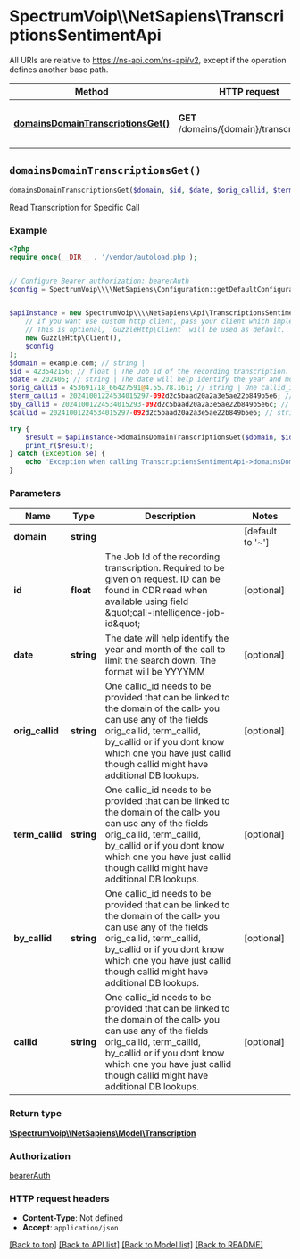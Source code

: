 # SpectrumVoip\\\\NetSapiens\TranscriptionsSentimentApi

All URIs are relative to https://ns-api.com/ns-api/v2, except if the operation defines another base path.

| Method | HTTP request | Description |
| ------------- | ------------- | ------------- |
| [**domainsDomainTranscriptionsGet()**](TranscriptionsSentimentApi.md#domainsDomainTranscriptionsGet) | **GET** /domains/{domain}/transcriptions | Read Transcription for Specific Call |


## `domainsDomainTranscriptionsGet()`

```php
domainsDomainTranscriptionsGet($domain, $id, $date, $orig_callid, $term_callid, $by_callid, $callid): \SpectrumVoip\\\\NetSapiens\Model\Transcription
```

Read Transcription for Specific Call



### Example

```php
<?php
require_once(__DIR__ . '/vendor/autoload.php');


// Configure Bearer authorization: bearerAuth
$config = SpectrumVoip\\\\NetSapiens\Configuration::getDefaultConfiguration()->setAccessToken('YOUR_ACCESS_TOKEN');


$apiInstance = new SpectrumVoip\\\\NetSapiens\Api\TranscriptionsSentimentApi(
    // If you want use custom http client, pass your client which implements `GuzzleHttp\ClientInterface`.
    // This is optional, `GuzzleHttp\Client` will be used as default.
    new GuzzleHttp\Client(),
    $config
);
$domain = example.com; // string | 
$id = 423542156; // float | The Job Id of the recording transcription. Required to be given on request. ID can be found in CDR read when available using field \"call-intelligence-job-id\"
$date = 202405; // string | The date will help identify the year and month of the call to limit the search down. The format will be YYYYMM
$orig_callid = 453691718_66427591@4.55.78.161; // string | One callid_id needs to be provided that can be linked to the domain of the call> you can use any of the fields orig_callid, term_callid, by_callid or if you dont know which one you have just callid though callid might have additional DB lookups.
$term_callid = 20241001224534015297-092d2c5baad20a2a3e5ae22b849b5e6; // string | One callid_id needs to be provided that can be linked to the domain of the call> you can use any of the fields orig_callid, term_callid, by_callid or if you dont know which one you have just callid though callid might have additional DB lookups.
$by_callid = 20241001224534015293-092d2c5baad20a2a3e5ae22b849b5e6c; // string | One callid_id needs to be provided that can be linked to the domain of the call> you can use any of the fields orig_callid, term_callid, by_callid or if you dont know which one you have just callid though callid might have additional DB lookups.
$callid = 20241001224534015297-092d2c5baad20a2a3e5ae22b849b5e6; // string | One callid_id needs to be provided that can be linked to the domain of the call> you can use any of the fields orig_callid, term_callid, by_callid or if you dont know which one you have just callid though callid might have additional DB lookups.

try {
    $result = $apiInstance->domainsDomainTranscriptionsGet($domain, $id, $date, $orig_callid, $term_callid, $by_callid, $callid);
    print_r($result);
} catch (Exception $e) {
    echo 'Exception when calling TranscriptionsSentimentApi->domainsDomainTranscriptionsGet: ', $e->getMessage(), PHP_EOL;
}
```

### Parameters

| Name | Type | Description  | Notes |
| ------------- | ------------- | ------------- | ------------- |
| **domain** | **string**|  | [default to &#39;~&#39;] |
| **id** | **float**| The Job Id of the recording transcription. Required to be given on request. ID can be found in CDR read when available using field \&quot;call-intelligence-job-id\&quot; | [optional] |
| **date** | **string**| The date will help identify the year and month of the call to limit the search down. The format will be YYYYMM | [optional] |
| **orig_callid** | **string**| One callid_id needs to be provided that can be linked to the domain of the call&gt; you can use any of the fields orig_callid, term_callid, by_callid or if you dont know which one you have just callid though callid might have additional DB lookups. | [optional] |
| **term_callid** | **string**| One callid_id needs to be provided that can be linked to the domain of the call&gt; you can use any of the fields orig_callid, term_callid, by_callid or if you dont know which one you have just callid though callid might have additional DB lookups. | [optional] |
| **by_callid** | **string**| One callid_id needs to be provided that can be linked to the domain of the call&gt; you can use any of the fields orig_callid, term_callid, by_callid or if you dont know which one you have just callid though callid might have additional DB lookups. | [optional] |
| **callid** | **string**| One callid_id needs to be provided that can be linked to the domain of the call&gt; you can use any of the fields orig_callid, term_callid, by_callid or if you dont know which one you have just callid though callid might have additional DB lookups. | [optional] |

### Return type

[**\SpectrumVoip\\\\NetSapiens\Model\Transcription**](../Model/Transcription.md)

### Authorization

[bearerAuth](../../README.md#bearerAuth)

### HTTP request headers

- **Content-Type**: Not defined
- **Accept**: `application/json`

[[Back to top]](#) [[Back to API list]](../../README.md#endpoints)
[[Back to Model list]](../../README.md#models)
[[Back to README]](../../README.md)
